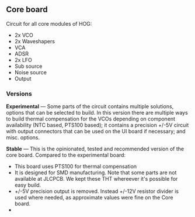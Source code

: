 ## Core board

Circuit for all core modules of HOG:

- 2x VCO
- 2x Waveshapers
- VCA
- ADSR
- 2x LFO
- Sub source
- Noise source
- Output

### Versions

**Experimental** — Some parts of the circuit contains multiple solutions, options that can be selected to build. In this version there are multiple ways to build thermal compensation for the VCOs depending on component availability (NTC based, PTS100 based); it contains a precision +/-5V circuit with output connectors that can be used on the UI board if necessary; and misc. options.

**Stable** — This is the opinionated, tested and recommended version of the core board. Compared to the experimental board:

- This board uses PTS100 for thermal compensation
- It is designed for SMD manufacturing. Note that some parts are not available at JLCPCB. We kept these THT whereever it's possible for easy build.
- +/-5V precision output is removed. Instead +/-12V resistor divider is used where needed, as approximate values were fine on the Core board.
-